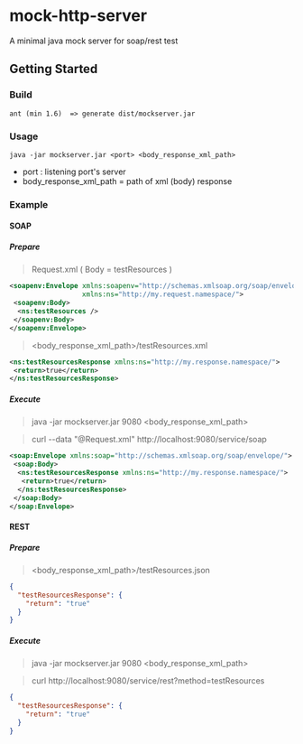 # mock-http-server
A minimal java mock server for soap/rest test
## Getting Started
### Build
```
ant (min 1.6)  => generate dist/mockserver.jar
```
### Usage
```
java -jar mockserver.jar <port> <body_response_xml_path>
```  
* port : listening port's server
* body_response_xml_path = path of xml (body) response
### Example
#### SOAP
##### Prepare
> Request.xml ( Body = testResources )
```xml
<soapenv:Envelope xmlns:soapenv="http://schemas.xmlsoap.org/soap/envelope/" 
                  xmlns:ns="http://my.request.namespace/">
 <soapenv:Body>
  <ns:testResources />
 </soapenv:Body>
</soapenv:Envelope>
```
> <body_response_xml_path>/testResources.xml
```xml
<ns:testResourcesResponse xmlns:ns="http://my.response.namespace/">
 <return>true</return>
</ns:testResourcesResponse>
```
##### Execute
> java -jar mockserver.jar 9080 <body_response_xml_path>

> curl --data "@Request.xml" http://localhost:9080/service/soap
```xml
<soap:Envelope xmlns:soap="http://schemas.xmlsoap.org/soap/envelope/">
 <soap:Body>
  <ns:testResourcesResponse xmlns:ns="http://my.response.namespace/">
   <return>true</return>
  </ns:testResourcesResponse>
 </soap:Body>
</soap:Envelope>
```
#### REST
##### Prepare
> <body_response_xml_path>/testResources.json
```json
{
  "testResourcesResponse": {
    "return": "true"
  }
}
```
##### Execute
> java -jar mockserver.jar 9080 <body_response_xml_path>

> curl http://localhost:9080/service/rest?method=testResources
```json
{
  "testResourcesResponse": {
    "return": "true"
  }
}
```
